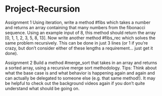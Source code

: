 # Project-Recursion

Assignment 1
Using iteration, write a method #fibs which takes a number and returns an array containing that many numbers from the fibonacci sequence. Using an example input of 8, this method should return the array [0, 1, 1, 2, 3, 5, 8, 13].
Now write another method #fibs_rec which solves the same problem recursively. This can be done in just 3 lines (or 1 if you’re crazy, but don’t consider either of these lengths a requirement… just get it done).


Assignment 2
Build a method #merge_sort that takes in an array and returns a sorted array, using a recursive merge sort methodology.
Tips:
Think about what the base case is and what behavior is happening again and again and can actually be delegated to someone else (e.g. that same method!).
It may be helpful to check out the background videos again if you don’t quite understand what should be going on.
